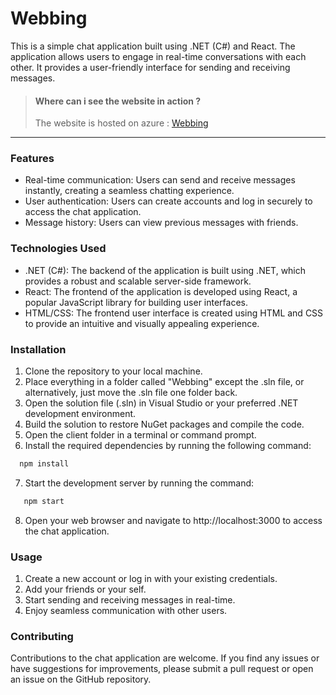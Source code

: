 # Webbing
This is a simple chat application built using .NET (C#) and React. The application allows users to engage in real-time conversations with each other. It provides a user-friendly interface for sending and receiving messages.

>#### Where can i see the website in action ?
>The website is hosted on azure : [Webbing](https://webbingz.azurewebsites.net/ "Webbing")

---

### Features
* Real-time communication: Users can send and receive messages instantly, creating a seamless chatting experience.
* User authentication: Users can create accounts and log in securely to access the chat application.
* Message history: Users can view previous messages with friends.

### Technologies Used
* .NET (C#): The backend of the application is built using .NET, which provides a robust and scalable server-side framework.
* React: The frontend of the application is developed using React, a popular JavaScript library for building user interfaces.
* HTML/CSS: The frontend user interface is created using HTML and CSS to provide an intuitive and visually appealing experience.

### Installation
1. Clone the repository to your local machine.
2. Place everything in a folder called "Webbing" except the .sln file, or alternatively, just move the .sln file one folder back.
3. Open the solution file (.sln) in Visual Studio or your preferred .NET development environment.
4. Build the solution to restore NuGet packages and compile the code.
5. Open the client folder in a terminal or command prompt.
6. Install the required dependencies by running the following command:
  ``` JavaScript
    npm install
  ```
7. Start the development server by running the command:
 ``` JavaScript
    npm start
  ```
8. Open your web browser and navigate to http://localhost:3000 to access the chat application.

### Usage
1. Create a new account or log in with your existing credentials.
2. Add your friends or your self.
3. Start sending and receiving messages in real-time.
4. Enjoy seamless communication with other users.

### Contributing
Contributions to the chat application are welcome. If you find any issues or have suggestions for improvements, please submit a pull request or open an issue on the GitHub repository.
